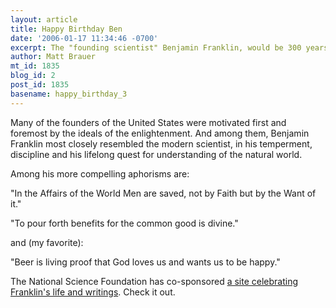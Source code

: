 ```yaml
---
layout: article
title: Happy Birthday Ben
date: '2006-01-17 11:34:46 -0700'
excerpt: The "founding scientist" Benjamin Franklin, would be 300 years old today
author: Matt Brauer
mt_id: 1835
blog_id: 2
post_id: 1835
basename: happy_birthday_3
---
```

Many of the founders of the United States were motivated first and foremost by the ideals of the enlightenment. And among them, Benjamin Franklin most closely resembled the modern scientist, in his temperment, discipline and his lifelong quest for understanding of the natural world.

Among his more compelling aphorisms are:

"In the Affairs of the World Men are saved, not by Faith but by the Want of it."

"To pour forth benefits for the common good is divine."

and (my favorite):

"Beer is living proof that God loves us and wants us to be happy."

The National Science Foundation has co-sponsored [a site celebrating Franklin's life and writings](http://ben.clusty.com/). Check it out.

